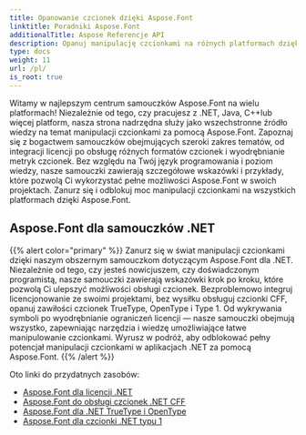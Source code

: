 ```yaml
---
title: Opanowanie czcionek dzięki Aspose.Font
linktitle: Poradniki Aspose.Font
additionalTitle: Aspose Referencje API
description: Opanuj manipulację czcionkami na różnych platformach dzięki samouczkom Aspose.Font. Od .NET po Java, C++ i nie tylko, odblokuj bez wysiłku możliwości obsługi czcionek.
type: docs
weight: 11
url: /pl/
is_root: true
---
```


Witamy w najlepszym centrum samouczków Aspose.Font na wielu platformach! Niezależnie od tego, czy pracujesz z .NET, Java, C++lub więcej platform, nasza strona nadrzędna służy jako wszechstronne źródło wiedzy na temat manipulacji czcionkami za pomocą Aspose.Font. Zapoznaj się z bogactwem samouczków obejmujących szeroki zakres tematów, od integracji licencji po obsługę różnych formatów czcionek i wyodrębnianie metryk czcionek. Bez względu na Twój język programowania i poziom wiedzy, nasze samouczki zawierają szczegółowe wskazówki i przykłady, które pozwolą Ci wykorzystać pełne możliwości Aspose.Font w swoich projektach. Zanurz się i odblokuj moc manipulacji czcionkami na wszystkich platformach dzięki Aspose.Font.

## Aspose.Font dla samouczków .NET
{{% alert color="primary" %}}
Zanurz się w świat manipulacji czcionkami dzięki naszym obszernym samouczkom dotyczącym Aspose.Font dla .NET. Niezależnie od tego, czy jesteś nowicjuszem, czy doświadczonym programistą, nasze samouczki zawierają wskazówki krok po kroku, które pozwolą Ci ulepszyć możliwości obsługi czcionek. Bezproblemowo integruj licencjonowanie ze swoimi projektami, bez wysiłku obsługuj czcionki CFF, opanuj zawiłości czcionek TrueType, OpenType i Type 1. Od wykrywania symboli po wyodrębnianie ograniczeń licencji — nasze samouczki obejmują wszystko, zapewniając narzędzia i wiedzę umożliwiające łatwe manipulowanie czcionkami. Wyrusz w podróż, aby odblokować pełny potencjał manipulacji czcionkami w aplikacjach .NET za pomocą Aspose.Font.
{{% /alert %}}

Oto linki do przydatnych zasobów:
 
- [Aspose.Font dla licencji .NET](./net/licensing/)
- [Aspose.Font do obsługi czcionek .NET CFF](./net/cff-font-handling/)
- [Aspose.Font dla .NET TrueType i OpenType](./net/truetype-opentype/)
- [Aspose.Font dla czcionki .NET typu 1](./net/aspose-font-net-type1-font/)